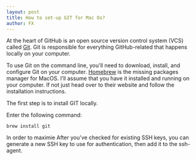 ```yaml
---
layout: post
title: How to set-up GIT for Mac Os?
author: FX
---
```


At the heart of GitHub is an open source version control system (VCS) called [Git](https://git-scm.com/). Git is responsible for everything GitHub-related that happens locally on your computer.

To use Git on the command line, you'll need to download, install, and configure Git on your computer. [Homebrew](https://brew.sh/) is the missing packages manager for MacOS. I’ll assume that you have it installed and running on your computer. If not just head over to their website and follow the installation instructions.

The first step is to install GIT locally. 

Enter the following command:

```brew install git```

In order to maximie
After you've checked for existing SSH keys, you can generate a new SSH key to use for authentication, then add it to the ssh-agent.